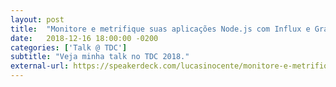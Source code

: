 ```yaml
---
layout: post
title:  "Monitore e metrifique suas aplicações Node.js com Influx e Grafana"
date:   2018-12-16 18:00:00 -0200
categories: ['Talk @ TDC']
subtitle: "Veja minha talk no TDC 2018."
external-url: https://speakerdeck.com/lucasinocente/monitore-e-metrifique-suas-aplicacoes-node-dot-js-com-influx-e-grafana
---
```

